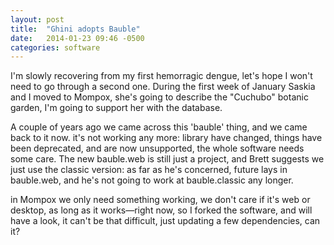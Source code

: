```yaml
---
layout: post
title:  "Ghini adopts Bauble"
date:   2014-01-23 09:46 -0500
categories: software
---
```


I'm slowly recovering from my first hemorragic dengue, let's hope I won't
need to go through a second one.  During the first week of January Saskia
and I moved to Mompox, she's going to describe the "Cuchubo" botanic garden,
I'm going to support her with the database.

A couple of years ago we came across this 'bauble' thing, and we came back
to it now.  it's not working any more: library have changed, things have
been deprecated, and are now unsupported, the whole software needs some
care.  The new bauble.web is still just a project, and Brett suggests we
just use the classic version: as far as he's concerned, future lays in
bauble.web, and he's not going to work at bauble.classic any longer.

in Mompox we only need something working, we don't care if it's web or
desktop, as long as it works—right now, so I forked the software, and will
have a look, it can't be that difficult, just updating a few dependencies,
can it?
